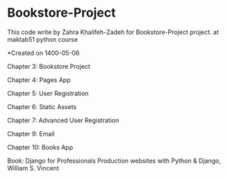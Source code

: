 # Bookstore-Project
This code write by Zahra Khalifeh-Zadeh for Bookstore-Project project. at maktab51 python course

*Created on 1400-05-06

Chapter 3: Bookstore Project

Chapter 4: Pages App

Chapter 5: User Registration

Chapter 6: Static Assets

Chapter 7: Advanced User Registration

Chapter 9: Email

Chapter 10: Books App

Book: Django for Professionals Production websites with Python & Django,  William S. Vincent
